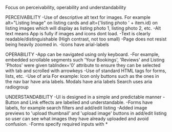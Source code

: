 Focus on perceivability, operability and understandability

PERCEIVABILITY
-Use of descriptive alt text for images.
For example alt="Listing Image" on listing cards and
alt={'listing photo ' + item.id} on listing images which will display as
listing photo 1, listing photo 2, etc.
-Alt text means App is fully if images and icons dont load.
-Text is clearly readable/distinguishable (High contrast, not too small)
-Page does not resist being heavily zoomed in.
-Icons have arial-labels

OPERABILITY
-App can be navigated using only keyboard.
-For example, embedded scrollable segments such 'Your Bookings', 'Reviews' and
Listing 'Photos' were given tabIndex='0' attribute to ensure they can be selected
with tab and scrolled with arrowkeys
-Use of standard HTML tags for forms, lists, etc.
-Use of aria
For example:
Icon only buttons such as the ones in the nav bar have aria labels.
Modals have aria labels
Search uses aria radiogroup

UNDERSTANDABILITY
-UI is designed in a simple and predictable manner
-Button and Link effects are labelled and understandable.
-Forms have labels, for example search filters and add/edit listing
-Added image previews to 'upload thumbnail' and 'upload image' buttons
in add/edit listing so user can see what images they have already uploaded
and avoid confusion.
-Forms specify required inputs with *
